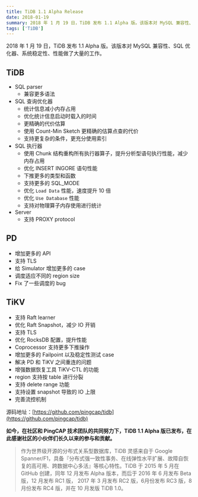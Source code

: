 ```yaml
---
title: TiDB 1.1 Alpha Release
date: 2018-01-19
summary: 2018 年 1 月 19 日，TiDB 发布 1.1 Alpha 版。该版本对 MySQL 兼容性、SQL 优化器、系统稳定性、性能做了大量的工作。
tags: ['TiDB']
---
```


2018 年 1 月 19 日，TiDB 发布 1.1 Alpha 版。该版本对 MySQL 兼容性、SQL 优化器、系统稳定性、性能做了大量的工作。

## TiDB

- SQL parser
	- 兼容更多语法
- SQL 查询优化器
	- 统计信息减小内存占用
	- 优化统计信息启动时载入的时间
	- 更精确的代价估算
	- 使用 Count-Min Sketch 更精确的估算点查的代价
	- 支持更复杂的条件，更充分使用索引
- SQL 执行器
	- 使用 Chunk 结构重构所有执行器算子，提升分析型语句执行性能，减少内存占用
	- 优化 INSERT INGORE 语句性能
	- 下推更多的类型和函数
	- 支持更多的 SQL_MODE
	- 优化 `Load Data` 性能，速度提升 10 倍
	- 优化 `Use Database` 性能
	- 支持对物理算子内存使用进行统计
- Server
	- 支持 PROXY protocol

## PD

- 增加更多的 API
- 支持 TLS
- 给 Simulator 增加更多的 case
- 调度适应不同的 region size
- Fix 了一些调度的 bug

## TiKV

- 支持 Raft learner
- 优化 Raft Snapshot，减少 IO 开销
- 支持 TLS
- 优化 RocksDB 配置，提升性能
- Coprocessor 支持更多下推操作
- 增加更多的 Failpoint 以及稳定性测试 case
- 解决 PD 和 TiKV 之间重连的问题
- 增强数据恢复工具 TiKV-CTL 的功能
- region 支持按 table 进行分裂
- 支持 delete range 功能
- 支持设置 snapshot 导致的 IO 上限
- 完善流控机制

源码地址：[https://github.com/pingcap/tidb](https://github.com/pingcap/tidb)

**如今，在社区和 PingCAP 技术团队的共同努力下，TiDB 1.1 Alpha 版已发布，在此感谢社区的小伙伴们长久以来的参与和贡献。**

> 作为世界级开源的分布式关系型数据库，TiDB 灵感来自于 Google Spanner/F1，具备『分布式强一致性事务、在线弹性水平扩展、故障自恢复的高可用、跨数据中心多活』等核心特性。TiDB 于 2015 年 5 月在 GitHub 创建，同年 12 月发布 Alpha 版本，而后于 2016 年 6 月发布 Beta 版，12 月发布 RC1 版， 2017 年 3 月发布 RC2 版，6月份发布 RC3 版，8月份发布 RC4 版，并在 10 月发版 TiDB 1.0。
